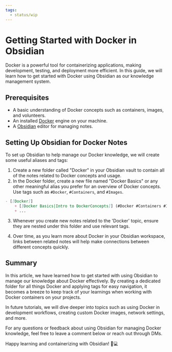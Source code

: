 ```yaml
---
tags:
  - status/wip
---
```


 # Getting Started with Docker in Obsidian

Docker is a powerful tool for containerizing applications, making development, testing, and deployment more efficient. In this guide, we will learn how to get started with Docker using Obsidian as our knowledge management system.

## Prerequisites

- A basic understanding of Docker concepts such as containers, images, and volunteers.
- An installed [Docker](https://www.docker.com/) engine on your machine.
- A [Obsidian](https://obsidian.md/) editor for managing notes.

## Setting Up Obsidian for Docker Notes

To set up Obsidian to help manage our Docker knowledge, we will create some useful aliases and tags:

1. Create a new folder called "Docker" in your Obsidian vault to contain all of the notes related to Docker concepts and usage.
2. In the Docker folder, create a new file named "Docker Basics" or any other meaningful alias you prefer for an overview of Docker concepts. Use tags such as `#Docker`, `#Containers`, and `#Images`.

```markdown
- [[Docker]]
	+ [[Docker Basics|Intro to DockerConcepts]] (#Docker #Containers #Images)
	+ ...
```

3. Whenever you create new notes related to the 'Docker' topic, ensure they are nested under this folder and use relevant tags.

4. Over time, as you learn more about Docker in your Obsidian workspace, links between related notes will help make connections between different concepts quickly.

## Summary

In this article, we have learned how to get started with using Obsidian to manage our knowledge about Docker effectively. By creating a dedicated folder for all things Docker and applying tags for easy navigation, it becomes a breeze to keep track of your learnings when working with Docker containers on your projects.

In future tutorials, we will dive deeper into topics such as using Docker in development workflows, creating custom Docker images, network settings, and more.

For any questions or feedback about using Obsidian for managing Docker knowledge, feel free to leave a comment below or reach out through DMs.

Happy learning and containerizing with Obsidian! 🐳💻